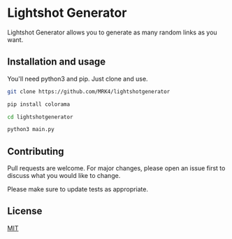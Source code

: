 # Lightshot Generator

Lightshot Generator allows you to generate as many random links as you want.

## Installation and usage

You'll need python3 and pip.
Just clone and use.

```bash
git clone https://github.com/MRK4/lightshotgenerator

pip install colorama

cd lightshotgenerator

python3 main.py
```

## Contributing
Pull requests are welcome. For major changes, please open an issue first to discuss what you would like to change.

Please make sure to update tests as appropriate.

## License
[MIT](https://choosealicense.com/licenses/mit/)
